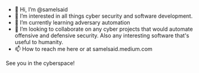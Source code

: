 - 👋 Hi, I’m @samelsaid
- 👀 I’m interested in all things cyber security and software development. 
- 🌱 I’m currently learning adversary automation
- 💞️ I’m looking to collaborate on any cyber projects that would automate offensive and defensive security. Also any interesting software that's useful to humanity.
- 📫 How to reach me here or at samelsaid.medium.com

See you in the cyberspace!
